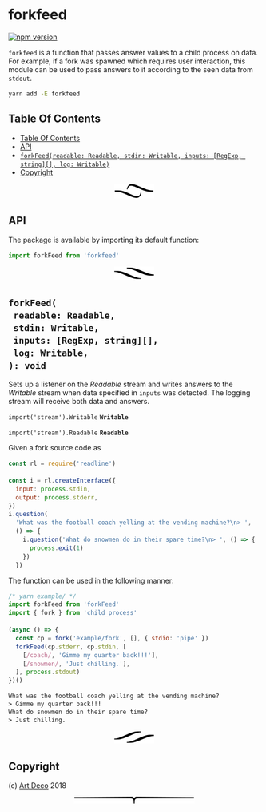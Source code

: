 # forkfeed

[![npm version](https://badge.fury.io/js/forkfeed.svg)](https://npmjs.org/package/forkfeed)

`forkfeed` is a function that passes answer values to a child process on data. For example, if a fork was spawned which requires user interaction, this module can be used to pass answers to it according to the seen data from `stdout`.

```sh
yarn add -E forkfeed
```

## Table Of Contents

- [Table Of Contents](#table-of-contents)
- [API](#api)
- [`forkFeed(readable: Readable, stdin: Writable, inputs: [RegExp, string][], log: Writable)`](#forkfeedreadable-readablestdin-writableinputs-regexp-stringlog-writable-void)
- [Copyright](#copyright)

<p align="center"><a href="#table-of-contents"><img src=".documentary/section-breaks/0.svg?sanitize=true"></a></p>

## API

The package is available by importing its default function:

```js
import forkFeed from 'forkfeed'
```

<p align="center"><a href="#table-of-contents"><img src=".documentary/section-breaks/1.svg?sanitize=true"></a></p>

## `forkFeed(`<br/>&nbsp;&nbsp;`readable: Readable,`<br/>&nbsp;&nbsp;`stdin: Writable,`<br/>&nbsp;&nbsp;`inputs: [RegExp, string][],`<br/>&nbsp;&nbsp;`log: Writable,`<br/>`): void`

Sets up a listener on the _Readable_ stream and writes answers to the _Writable_ stream when data specified in `inputs` was detected. The logging stream will receive both data and answers.

`import('stream').Writable` __<a name="type-writable">`Writable`</a>__

`import('stream').Readable` __<a name="type-readable">`Readable`</a>__

Given a fork source code as

```js
const rl = require('readline')

const i = rl.createInterface({
  input: process.stdin,
  output: process.stderr,
})
i.question(
  'What was the football coach yelling at the vending machine?\n> ',
  () => {
    i.question('What do snowmen do in their spare time?\n> ', () => {
      process.exit(1)
    })
  })
```

The function can be used in the following manner:

```js
/* yarn example/ */
import forkFeed from 'forkFeed'
import { fork } from 'child_process'

(async () => {
  const cp = fork('example/fork', [], { stdio: 'pipe' })
  forkFeed(cp.stderr, cp.stdin, [
    [/coach/, 'Gimme my quarter back!!!'],
    [/snowmen/, 'Just chilling.'],
  ], process.stdout)
})()
```
```
What was the football coach yelling at the vending machine?
> Gimme my quarter back!!!
What do snowmen do in their spare time?
> Just chilling.
```

<p align="center"><a href="#table-of-contents"><img src=".documentary/section-breaks/2.svg?sanitize=true"></a></p>

## Copyright

(c) [Art Deco][1] 2018

[1]: https://artdeco.bz

<p align="center"><a href="#table-of-contents"><img src=".documentary/section-breaks/-1.svg?sanitize=true"></a></p>